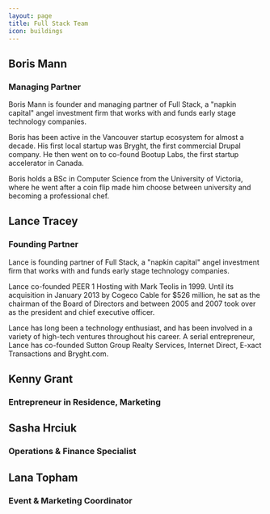 ```yaml
---
layout: page
title: Full Stack Team
icon: buildings
---
```

## Boris Mann
### Managing Partner
<a name="boris"/>
Boris Mann is founder and managing partner of Full Stack, a "napkin capital" angel investment firm that works with and funds early stage technology companies.

Boris has been active in the Vancouver startup ecosystem for almost a decade. His first local startup was Bryght, the first commercial Drupal company. He then went on to co-found Bootup Labs, the first startup accelerator in Canada.

Boris holds a BSc in Computer Science from the University of Victoria, where he went after a coin flip made him choose between university and becoming a professional chef.

## Lance Tracey
### Founding Partner
<a name="lance" />
Lance is founding partner of Full Stack, a "napkin capital" angel investment firm that works with and funds early stage technology companies.

Lance co-founded PEER 1 Hosting with Mark Teolis in 1999. Until its acquisition in January 2013 by Cogeco Cable for $526 million, he sat as the chairman of the Board of Directors and between 2005 and 2007 took over as the president and chief executive officer.

Lance has long been a technology enthusiast, and has been involved in a variety of high-tech ventures throughout his career. A serial entrepreneur, Lance has co-founded Sutton Group Realty Services, Internet Direct, E-xact Transactions and Bryght.com.

## Kenny Grant
### Entrepreneur in Residence, Marketing
<a name="kenny" />

## Sasha Hrciuk
### Operations & Finance Specialist
<a name="sasha" />

## Lana Topham
### Event & Marketing Coordinator
<a name="lana" />

